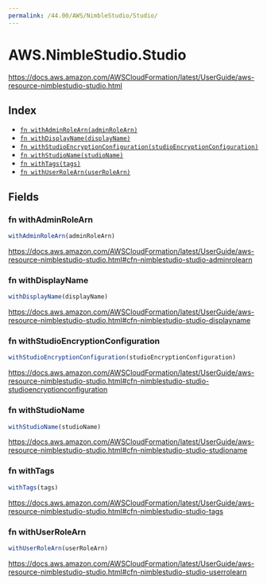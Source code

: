 ```yaml
---
permalink: /44.00/AWS/NimbleStudio/Studio/
---
```


# AWS.NimbleStudio.Studio

https://docs.aws.amazon.com/AWSCloudFormation/latest/UserGuide/aws-resource-nimblestudio-studio.html

## Index

* [`fn withAdminRoleArn(adminRoleArn)`](#fn-withadminrolearn)
* [`fn withDisplayName(displayName)`](#fn-withdisplayname)
* [`fn withStudioEncryptionConfiguration(studioEncryptionConfiguration)`](#fn-withstudioencryptionconfiguration)
* [`fn withStudioName(studioName)`](#fn-withstudioname)
* [`fn withTags(tags)`](#fn-withtags)
* [`fn withUserRoleArn(userRoleArn)`](#fn-withuserrolearn)

## Fields

### fn withAdminRoleArn

```ts
withAdminRoleArn(adminRoleArn)
```

https://docs.aws.amazon.com/AWSCloudFormation/latest/UserGuide/aws-resource-nimblestudio-studio.html#cfn-nimblestudio-studio-adminrolearn

### fn withDisplayName

```ts
withDisplayName(displayName)
```

https://docs.aws.amazon.com/AWSCloudFormation/latest/UserGuide/aws-resource-nimblestudio-studio.html#cfn-nimblestudio-studio-displayname

### fn withStudioEncryptionConfiguration

```ts
withStudioEncryptionConfiguration(studioEncryptionConfiguration)
```

https://docs.aws.amazon.com/AWSCloudFormation/latest/UserGuide/aws-resource-nimblestudio-studio.html#cfn-nimblestudio-studio-studioencryptionconfiguration

### fn withStudioName

```ts
withStudioName(studioName)
```

https://docs.aws.amazon.com/AWSCloudFormation/latest/UserGuide/aws-resource-nimblestudio-studio.html#cfn-nimblestudio-studio-studioname

### fn withTags

```ts
withTags(tags)
```

https://docs.aws.amazon.com/AWSCloudFormation/latest/UserGuide/aws-resource-nimblestudio-studio.html#cfn-nimblestudio-studio-tags

### fn withUserRoleArn

```ts
withUserRoleArn(userRoleArn)
```

https://docs.aws.amazon.com/AWSCloudFormation/latest/UserGuide/aws-resource-nimblestudio-studio.html#cfn-nimblestudio-studio-userrolearn